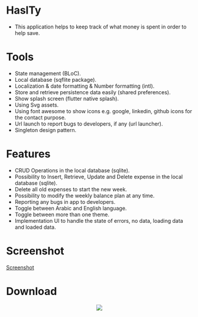# HaslTy
- This application helps to keep track of what money is spent in order to help save.

# Tools
  - State management (BLoC).
  - Local database (sqflite package).
  - Localization & date formatting & Number formatting (intl).
  - Store and retrieve persistence data easily (shared preferences).
  - Show splash screen (flutter native splash).
  - Using Svg assets.
  - Using font awesome to show icons e.g. google, linkedin, github icons for the contact purpose.
  - Url launch to report bugs to developers, if any (url launcher).
  - Singleton design pattern.


# Features
  - CRUD Operations in the local database (sqlite).
  - Possibility to Insert, Retrieve, Update and Delete expense in the local database (sqlite).
  - Delete all old expenses to start the new week.
  - Possibility to modify the weekly balance plan at any time.
  - Reporting any bugs in app to developers.
  - Toggle between Arabic and English language.
  - Toggle between more than one theme.
  - Implementation UI to handle the state of errors, no data, loading data and loaded data.


# Screenshot

<a href="https://user-images.githubusercontent.com/79117370/137592363-e8af1c51-596c-4080-85a7-2c872ad65733.mp4" alt="App screenshot" title="Screenshot">Screenshot</a>


# Download

<div align="center" width="200px" height="40px">
  <a href="https://github.com/AhmedKhairyM0/haslty/blob/main/build/app/outputs/flutter-apk/haslty-apk.zip?raw=true">
  <img src="https://user-images.githubusercontent.com/79117370/137596989-1d05323f-42d2-4f8e-b38b-56a48a884cef.png"/>
  </a>
</div>


